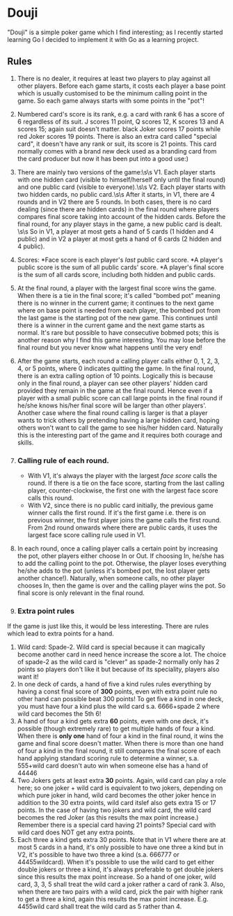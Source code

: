 # Douji
"Douji" is a simple poker game which I find interesting; as I recently started learning Go I decided to implement it with Go as a learning project.

## Rules
1. There is no dealer, it requires at least two players to play against all other players. Before each game starts, it costs each player a base point which is usually customised to be the minimum calling point in the game. So each game always starts with some points in the "pot"!

2. Numbered card's score is its rank, e.g. a card with rank 6 has a score of 6 regardless of its suit.
    J scores 11 point, Q scores 12, K scores 13 and A scores 15; again suit doesn't matter.
    black Joker scores 17 points while red Joker scores 19 points.
    There is also an extra card called "special card", it doesn't have any rank or suit, its score is 21 points. This card normally comes with a brand new deck used as a branding card from the card producer but now it has been put into a good use:)

3. There are mainly two versions of the game:\s\s
    V1. Each player starts with one hidden card (visible to himself/herself only until the final round) and one public card (visible to everyone).\s\s
    V2. Each player starts with two hidden cards, no public card.\s\s
    After it starts, in V1, there are 4 rounds and in V2 there are 5 rounds. In both cases, there is no card dealing (since there are hidden cards) in the final round where players compares final score taking into account of the hidden cards. Before the final round, for any player stays in the game, a new public card is dealt. \s\s
    So in V1, a player at most gets a hand of 5 cards (1 hidden and 4 public) and in V2 a player at most gets a hand of 6 cards (2 hidden and 4 public).

4. Scores:
    *Face score is each player's *last* public card score.
    *A player's public score is the sum of all public cards' score. 
    *A player's final score is the sum of all cards score, including both hidden and public cards.

5. At the final round, a player with the largest final score wins the game. When there is a tie in the final score; it's called "bombed pot" meaning there is no winner in the current game; it continues to the next game where on base point is needed from each player, the bombed pot from the last game is the starting pot of the new game. This continues until there is a winner in the current game and the next game starts as normal. It's rare but possible to have consecutive bobmed pots; this is another reason why I find this game interesting. You may lose before the final round but you never know what happens until the very end!

6. After the game starts, each round a calling player calls either 0, 1, 2, 3, 4, or 5 points, where 0 indicates quitting the game. In the final round, there is an extra calling option of 10 points. Logically this is because only in the final round, a player can see other players' hidden card provided they remain in the game at the final round. Hence even if a player with a small public score can call large points in the final round if he/she knows his/her final score will be larger than other players'. Another case where the final round calling is larger is that a player wants to trick others by pretending having a large hidden card, hoping others won't want to call the game to see his/her hidden card. Naturally this is the interesting part of the game and it requires both courage and skills.

7. ### Calling rule of each round. 
    * With V1, it's always the player with the largest *face score* calls the round. If there is a tie on the face score, starting from the last calling player, counter-clockwise, the first one with the largest face score calls this round. 
    * With V2, since there is no public card initially, the previous game winner calls the first round. If it's the first game i.e. there is on previous winner, the first player joins the game calls the first round. From 2nd round onwards where there are public cards, it uses the largest face score calling rule used in V1. 

8. In each round, once a calling player calls a certain point by increasing the pot, other players either choose In or Out. If choosing In, he/she has to add the calling point to the pot. Otherwise, the player loses everything he/she adds to the pot (unless it's bombed pot, the lost player gets another chance!). Naturally, when someone calls, no other player chooses In, then the game is over and the calling player wins the pot. So final score is only relevant in the final round. 


9. ### Extra point rules
 If the game is just like this, it would be less interesting. There are rules which lead to extra points for a hand.
  1. Wild card: Spade-2. Wild card is special because it can magically become another card in need hence increase the score a lot. The choice of spade-2 as the wild card is "clever" as spade-2 normally only has 2 points so players don't like it but because of its speciality, players also want it!
  2. In one deck of cards, a hand of five a kind rules rules everything by having a const final score of **300** points, even with extra point rule no other hand can possible beat 300 points! To get five a kind in one deck, you must have four a kind plus the wild card s.a. 6666+spade 2 where wild card becomes the 5th 6!
  3. A hand of four a kind gets extra **60** points, even with one deck, it's possible (though extremely rare) to get multiple hands of four a kind.
   When there is **only one** hand of four a kind in the final round, it wins the game and final score doesn't matter. 
   When there is more than one hand of four a kind in the final round, it still compares the final score of each hand applying standard scoring rule to determine a winner, s.a. 555+wild card doesn't auto win when someone else has a hand of 44446
  3. Two Jokers gets at least extra **30** points.
    Again, wild card can play a role here; so one joker + wild card is equivalent to two jokers, depending on which pure joker in hand, wild card becomes the other joker hence in addition to the 30 extra points, wild card itslef also gets extra 15 or 17 points. 
    In the case of having two jokers and wild card, the wild card becomes the red Joker (as this results the max point increase.)
    Remember there is a special card having 21 points? Special card with wild card does NOT get any extra points.
   4. Each three a kind gets extra 30 points. 
    Note that in V1 where there are at most 5 cards in a hand, it's only possible to have one three a kind but in V2, it's possible to have two three a kind (s.a. 666777 or 44455wildcard). 
    When it's possible to use the wild card to get either double jokers or three a kind, it's always preferable to get double jokers since this results the max point increase. So a hand of one joker, wild card, 3, 3, 5 shall treat the wild card a joker rather a card of rank 3.
    Also, when there are two pairs with a wild card, pick the pair with higher rank to get a three a kind, again this results the max point increase. E.g. 4455wild card shall treat the wild card as 5 rather than 4.
    
